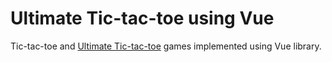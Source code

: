 # Ultimate Tic-tac-toe using Vue

Tic-tac-toe and [Ultimate Tic-tac-toe](https://en.wikipedia.org/wiki/Ultimate_tic-tac-toe) games implemented using Vue library.
